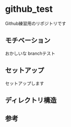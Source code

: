 # github_test

Github練習用のリポジトリです

## モチベーション
おかしいな
branchテスト

## セットアップ
セットアップします

## ディレクトリ構造

## 参考

